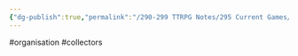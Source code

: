 ```yaml
---
{"dg-publish":true,"permalink":"/290-299 TTRPG Notes/295 Current Games/11 Weeping City/Wiki/Organisation/Collectors/"}
---
```



#organisation #collectors
